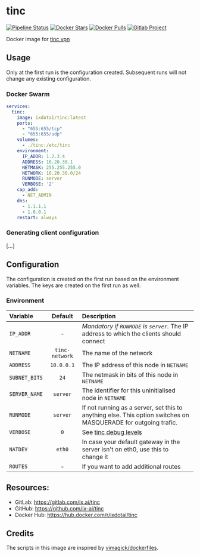 # tinc

[![Pipeline Status](https://gitlab.com/ix.ai/tinc/badges/master/pipeline.svg)](https://gitlab.com/ix.ai/tinc/)
[![Docker Stars](https://img.shields.io/docker/stars/ixdotai/tinc.svg)](https://hub.docker.com/r/ixdotai/tinc/)
[![Docker Pulls](https://img.shields.io/docker/pulls/ixdotai/tinc.svg)](https://hub.docker.com/r/ixdotai/tinc/)
[![Gitlab Project](https://img.shields.io/badge/GitLab-Project-554488.svg)](https://gitlab.com/ix.ai/tinc/)


Docker image for [tinc vpn](https://www.tinc-vpn.org/)

## Usage

Only at the first run is the configuration created. Subsequent runs will not change any existing configuration.

### Docker Swarm
```yml
services:
  tinc:
    image: ixdotai/tinc:latest
    ports:
      - "655:655/tcp"
      - "655:655/udp"
    volumes:
      - ./tinc:/etc/tinc
    environment:
      IP_ADDR: 1.2.3.4
      ADDRESS: 10.20.30.1
      NETMASK: 255.255.255.0
      NETWORK: 10.20.30.0/24
      RUNMODE: server
      VERBOSE: '2'
    cap_add:
      - NET_ADMIN
    dns:
      - 1.1.1.1
      - 1.0.0.1
    restart: always
```

### Generating client configuration

[...]

## Configuration

The configuration is created on the first run based on the environment variables. The keys are created on the first run as well.

### Environment

| **Variable**  | **Default**     | **Description**                                                                          |
|:--------------|:---------------:|:-----------------------------------------------------------------------------------------|
| `IP_ADDR`     | -               | *Mandatory if `RUNMODE` is `server`.* The IP address to which the clients should connect |
| `NETNAME`     | `tinc-network`  | The name of the network |
| `ADDRESS`     | `10.0.0.1`      | The IP address of this node in `NETNAME` |
| `SUBNET_BITS` | `24`            | The netmask in bits of this node in `NETNAME` |
| `SERVER_NAME` | `server`        | The identifier for this uninitialised node in `NETNAME` |
| `RUNMODE`     | `server`        | If not running as a server, set this to anything else. This option switches on MASQUERADE for outgoing trafic. |
| `VERBOSE`     | `0`             | See [tinc debug levels](https://www.tinc-vpn.org/documentation/Debug-levels.html) |
| `NATDEV`      | `eth0`          | In case your default gateway in the server isn't on eth0, use this to change it |
| `ROUTES`      | -               | If you want to add additional routes |


## Resources:
* GitLab: https://gitlab.com/ix.ai/tinc
* GitHub: https://github.com/ix-ai/tinc
* Docker Hub: https://hub.docker.com/r/ixdotai/tinc

## Credits
The scripts in this image are inspired by [vimagick/dockerfiles](https://github.com/vimagick/dockerfiles/tree/master/tinc).

